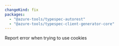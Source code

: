 ```yaml
---
changeKind: fix
packages:
  - "@azure-tools/typespec-autorest"
  - "@azure-tools/typespec-client-generator-core"
---
```


Report error when trying to use cookies